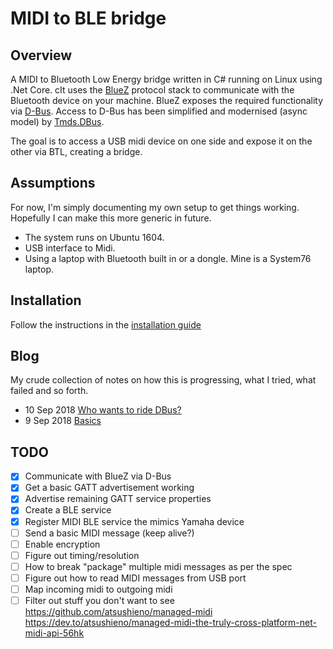 # MIDI to BLE bridge
## Overview
A MIDI to Bluetooth Low Energy bridge written in C# running on Linux using .Net Core.
cIt uses the [BlueZ](https://git.kernel.org/pub/scm/bluetooth/bluez.git) protocol stack to communicate with the Bluetooth device on your machine.
BlueZ exposes the required functionality via [D-Bus](https://www.freedesktop.org/wiki/Software/dbus/).
Access to D-Bus has been simplified and modernised (async model) by [Tmds.DBus](https://github.com/tmds/Tmds.DBus).

The goal is to access a USB midi device on one side and expose it on the other via BTL, creating a bridge.

## Assumptions
For now, I'm simply documenting my own setup to get things working. Hopefully I can make this more generic in future.
* The system runs on Ubuntu 1604.
* USB interface to Midi.
* Using a laptop with Bluetooth built in or a dongle. Mine is a System76 laptop.

## Installation
Follow the instructions in the [installation guide](install.md)

## Blog
My crude collection of notes on how this is progressing, what I tried, what failed and so forth.

* 10 Sep 2018 [Who wants to ride DBus?](blog/002-understanding-dbus.md)
* 9 Sep 2018 [Basics](blog/001-getting-anything-to-work.md)

## TODO
- [x] Communicate with BlueZ via D-Bus
- [x] Get a basic GATT advertisement working
- [x] Advertise remaining GATT service properties
- [x] Create a BLE service
- [x] Register MIDI BLE service the mimics Yamaha device
- [ ] Send a basic MIDI message (keep alive?)
- [ ] Enable encryption
- [ ] Figure out timing/resolution
- [ ] How to break "package" multiple midi messages as per the spec
- [ ] Figure out how to read MIDI messages from USB port
- [ ] Map incoming midi to outgoing midi
- [ ] Filter out stuff you don't want to see
      https://github.com/atsushieno/managed-midi
      https://dev.to/atsushieno/managed-midi-the-truly-cross-platform-net-midi-api-56hk